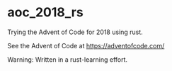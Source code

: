 # aoc_2018_rs #

Trying the Advent of Code for 2018 using rust.

See the Advent of Code at https://adventofcode.com/

Warning: Written in a rust-learning effort.